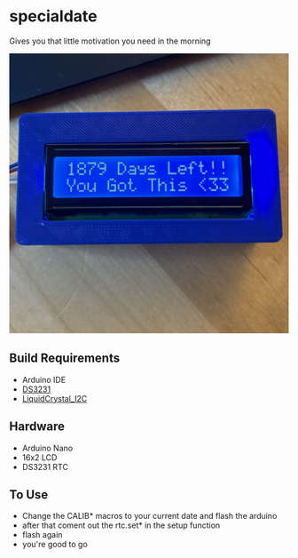 # specialdate

Gives you that little motivation you need in the morning 

![Demo](./assets/IMG_3771.jpg)

## Build Requirements
+ Arduino IDE 
+ [DS3231](https://github.com/NorthernWidget/DS3231/blob/master/Documentation/Time-Set.md#void-setdowbyte-dow)
+ [LiquidCrystal_I2C](https://github.com/lucasmaziero/LiquidCrystal_I2C)

## Hardware 
- Arduino Nano 
- 16x2 LCD
- DS3231 RTC

## To Use 
- Change the CALIB* macros to your current date and flash the arduino 
- after that coment out the rtc.set* in the setup function
- flash again 
- you're good to go 
